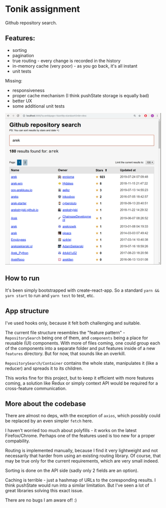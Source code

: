 # Tonik assignment

Github repository search.

## Features:

- sorting
- pagination
- true routing - every change is recorded in the history
- in-memory cache (very poor) - as you go back, it's all instant
- unit tests

Missing:

- responsiveness
- proper cache mechanism (I think pushState storage is equally bad)
- better UX
- some additional unit tests

![Screenshot of the app](screenshot.png)

## How to run

It's been simply bootstrapped with create-react-app. So a standard `yarn && yarn start` to run and `yarn test` to test, etc.

## App structure

I've used hooks only, because it felt both challenging and suitable.

The current file structure resembles the "feature pattern" - `RepositorySearch` being one of them, and `components` being a place for reusable (UI) components. With more of files coming, one could group each of the components into a separate folder and put features inside of a new `features` directory. But for now, that sounds like an overkill.

`RepositorySearch/Container` contains the whole state, manipulates it (like a reducer) and spreads it to its children.

This works fine for this project, but to keep it efficient with more features coming, a solution like Redux or simply context API would be required for a cross-feature communication.

## More about the codebase

There are almost no deps, with the exception of `axios`, which possibly could be replaced by an even simpler `fetch` here.

I haven't worried too much about polyfills - it works on the latest Firefox/Chrome. Perhaps one of the features used is too new for a proper compability.

Routing is implemented manually, because I find it very lightweight and not necessarily that harder from using an existing routing library. Of course, that may be true only for the current requirements, which are very small indeed.

Sorting is done on the API side (sadly only 2 fields are an option).

Caching is terrible - just a hashmap of URLs to the coresponding results. I think pushState would run into a similar limitation. But I've seen a lot of great libraries solving this exact issue.

There are no bugs I am aware of! :)
